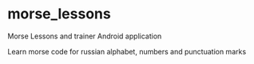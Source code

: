 # morse_lessons
Morse Lessons and trainer Android application

Learn morse code for russian alphabet, numbers and punctuation marks
